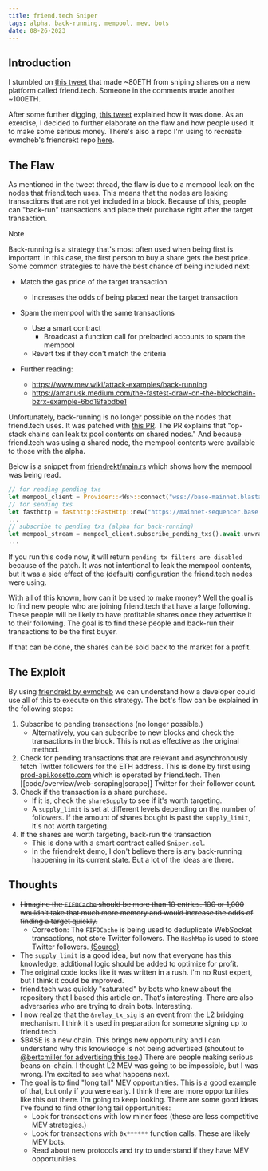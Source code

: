 ```yaml
---
title: friend.tech Sniper
tags: alpha, back-running, mempool, mev, bots
date: 08-26-2023
---
```


## Introduction

I stumbled on [this tweet](https://twitter.com/BadPie1/status/1693684478638440525?s=20) that made ~80ETH from sniping shares on a new platform called friend.tech. Someone in the comments made another ~100ETH.

After some further digging, [this tweet](https://twitter.com/evmcheb/status/1694614245516955709?s=20) explained how it was done. As an exercise, I decided to further elaborate on the flaw and how people used it to make some serious money. There's also a repo I'm using to recreate evmcheb's friendrekt repo [here](https://github.com/buidlcat/friendrekt).

## The Flaw

As mentioned in the tweet thread, the flaw is due to a mempool leak on the nodes that friend.tech uses. This means that the nodes are leaking transactions that are not yet included in a block. Because of this, people can "back-run" transactions and place their purchase right after the target transaction.

>[!note]
>Back-running is a strategy that's most often used when being first is important. In this case, the first person to buy a share gets the best price. Some common strategies to have the best chance of being included next:
>
>- Match the gas price of the target transaction
>    - Increases the odds of being placed near the target transaction
>- Spam the mempool with the same transactions
>    - Use a smart contract
>        - Broadcast a function call for preloaded accounts to spam the mempool
>    - Revert txs if they don't match the criteria
>
>- Further reading:
>    - https://www.mev.wiki/attack-examples/back-running
>    - https://amanusk.medium.com/the-fastest-draw-on-the-blockchain-bzrx-example-6bd19fabdbe1

Unfortunately, back-running is no longer possible on the nodes that friend.tech uses. It was patched with [this PR](https://github.com/ethereum-optimism/op-geth/pull/118). The PR explains that "op-stack chains can leak tx pool contents on shared nodes." And because friend.tech was using a shared node, the mempool contents were available to those with the alpha.

Below is a snippet from [friendrekt/main.rs](https://github.com/evmcheb/friendrekt/blob/0a0045152a057dfb59d8fd211a1631ceec5bb6e7/friendrekt-rs/src/main.rs#L255) which shows how the mempool was being read.

```rust title="friendrekt-rs/main.rs"
// for reading pending txs
let mempool_client = Provider::<Ws>::connect("wss://base-mainnet.blastapi.io/{PROJECT_ID}").await?;
// for sending txs
let fasthttp = fasthttp::FastHttp::new("https://mainnet-sequencer.base.org/".to_string());
...
// subscribe to pending txs (alpha for back-running)
let mempool_stream = mempool_client.subscribe_pending_txs().await.unwrap();
...
```

If you run this code now, it will return `pending tx filters are disabled` because of the patch. It was not intentional to leak the mempool contents, but it was a side effect of the (default) configuration the friend.tech nodes were using.

With all of this known, how can it be used to make money? Well the goal is to find new people who are joining friend.tech that have a large following. These people will be likely to have profitable shares once they advertise it to their following. The goal is to find these people and back-run their transactions to be the first buyer.

If that can be done, the shares can be sold back to the market for a profit.

## The Exploit

By using [friendrekt by evmcheb](https://github.com/evmcheb/friendrekt) we can understand how a developer could use all of this to execute on this strategy. The bot's flow can be explained in the following steps:

1. Subscribe to pending transactions (no longer possible.)
    - Alternatively, you can subscribe to new blocks and check the transactions in the block. This is not as effective as the original method.
2. Check for pending transactions that are relevant and asynchronously fetch Twitter followers for the ETH address. This is done by first using [prod-api.kosetto.com](https://web.archive.org/web/20230827020122/https://prod-api.kosetto.com/users/0xa9c8e1bb3b13264410da8923cfe48e795d1f1d60) which is operated by friend.tech. Then [[code/overview/web-scraping|scrape]] Twitter for their follower count.
3. Check if the transaction is a share purchase.
    - If it is, check the `shareSupply` to see if it's worth targeting.
    - A `supply_limit` is set at different levels depending on the number of followers. If the amount of shares bought is past the `supply_limit`, it's not worth targeting.
4. If the shares are worth targeting, back-run the transaction
    - This is done with a smart contract called `Sniper.sol`.
    - In the friendrekt demo, I don't believe there is any back-running happening in its current state. But a lot of the ideas are there.

## Thoughts

- <s>I imagine the `FIFOCache` should be more than 10 entries. 100 or 1,000 wouldn't take that much more memory and would increase the odds of finding a target quickly.</s>
    - Correction: The `FIFOCache` is being used to deduplicate WebSocket transactions, not store Twitter followers. The `HashMap` is used to store Twitter followers. [(Source)](https://github.com/evmcheb/friendrekt/issues/1#issuecomment-1695455611)
- The `supply_limit` is a good idea, but now that everyone has this knowledge, additional logic should be added to optimize for profit.
- The original code looks like it was written in a rush. I'm no Rust expert, but I think it could be improved.
- friend.tech was quickly "saturated" by bots who knew about the repository that I based this article on. That's interesting. There are also adversaries who are trying to drain bots. Interesting.
- I now realize that the `&relay_tx_sig` is an event from the L2 bridging mechanism. I think it's used in preparation for someone signing up to friend.tech.
- $BASE is a new chain. This brings new opportunity and I can understand why this knowledge is not being advertised (shoutout to [@bertcmiller for advertising this too](https://twitter.com/bertcmiller/status/1695050338171015644?s=20).) There are people making serious beans on-chain. I thought L2 MEV was going to be impossible, but I was wrong. I'm excited to see what happens next.
- The goal is to find "long tail" MEV opportunities. This is a good example of that, but only if you were early. I think there are more opportunities like this out there. I'm going to keep looking. There are some good ideas I've found to find other long tail opportunities:
    - Look for transactions with low miner fees (these are less competitive MEV strategies.)
    - Look for transactions with `0x******` function calls. These are likely MEV bots.
    - Read about new protocols and try to understand if they have MEV opportunities.